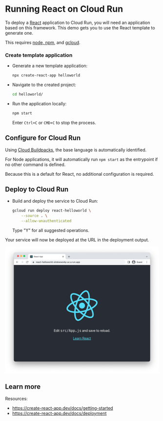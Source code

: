 # Running React on Cloud Run

<!--- Generated 2022-08-24 06:42:26.221003 -->

To deploy a [React](https://reactjs.org/) application to Cloud Run, you will need an application
based on this framework. This demo gets you to use the React template to generate one. 

This requires [node, npm](https://cloud.google.com/nodejs/docs/setup), and [gcloud](https://cloud.google.com/sdk/docs/install).


### Create template application


* Generate a new template application: 

    ```bash
    npx create-react-app helloworld
    ```




* Navigate to the created project:

    ```bash
    cd helloworld/
    ```

* Run the application locally:

    ```bash
    npm start
    ```

    

    Enter `Ctrl+C` or `CMD+C` to stop the process.


## Configure for Cloud Run

Using [Cloud Buildpacks](https://github.com/GoogleCloudPlatform/buildpacks), 
the base language is automatically identified.


For Node applications, it will automatically run `npm start` as the entrypoint if no other command is defined. 


Because this is a default for React, no additional configuration is required.






## Deploy to Cloud Run

* Build and deploy the service to Cloud Run: 


    ```bash
    gcloud run deploy react-helloworld \
        --source . \
        --allow-unauthenticated 
    ```

    Type "Y" for all suggested operations.


Your service will now be deployed at the URL in the deployment output.

![Example React deployment](example.png)





## Learn more

Resources: 

- https://create-react-app.dev/docs/getting-started
- https://create-react-app.dev/docs/deployment
